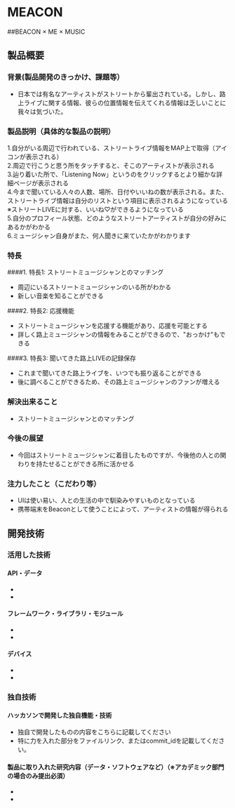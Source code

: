 # MEACON 
##BEACON × ME × MUSIC
## 製品概要
### 背景(製品開発のきっかけ、課題等）
* 日本では有名なアーティストがストリートから輩出されている。しかし、路上ライブに関する情報、彼らの位置情報を伝えてくれる情報は乏しいことに我々は気づいた。
  
### 製品説明（具体的な製品の説明）
1.自分がいる周辺で行われている、ストリートライブ情報をMAP上で取得（アイコンが表示される）  
2.周辺で行こうと思う所をタッチすると、そこのアーティストが表示される  
3.辿り着いた所で、「Listening Now」というのをクリックするとより細かな詳細ページが表示される  
4.今まで聞いている人々の人数、場所、日付やいいねの数が表示される。また、ストリートライブ情報は自分のリストという項目に表示されるようになっている  
※ストリートLIVEに対する、いいね♡ができるようになっている  
5.自分のプロフィール状態、どのようなストリートアーティストが自分の好みにあるかがわかる  
6.ミュージシャン自身がまた、何人聞きに来ていたかがわかります  
  
### 特長
####1. 特長1: ストリートミュージシャンとのマッチング
* 周辺にいるストリートミュージシャンのいる所がわかる
* 新しい音楽を知ることができる    

####2. 特長2: 応援機能
* ストリートミュージシャンを応援する機能があり、応援を可能とする
* 詳しく路上ミュージシャンの情報をみることができるので、"おっかけ"もできる 

####3. 特長3: 聞いてきた路上LIVEの記録保存
* これまで聞いてきた路上ライブを、いつでも振り返ることができる  
* 後に調べることができるため、その路上ミュージシャンのファンが増える
  
### 解決出来ること
* ストリートミュージシャンとのマッチング

### 今後の展望
* 今回はストリートミュージシャンに着目したものですが、今後他の人との関わりを持たせることができる所に活かせる

### 注力したこと（こだわり等）
* UIは使い易い、人との生活の中で馴染みやすいものとなっている
* 携帯端末をBeaconとして使うことによって、アーティストの情報が得られる

## 開発技術
### 活用した技術
#### API・データ
* 
* 

#### フレームワーク・ライブラリ・モジュール
* 
* 

#### デバイス
* 
* 

### 独自技術
#### ハッカソンで開発した独自機能・技術
* 独自で開発したものの内容をこちらに記載してください
* 特に力を入れた部分をファイルリンク、またはcommit_idを記載してください。

#### 製品に取り入れた研究内容（データ・ソフトウェアなど）（※アカデミック部門の場合のみ提出必須）
* 
* 
